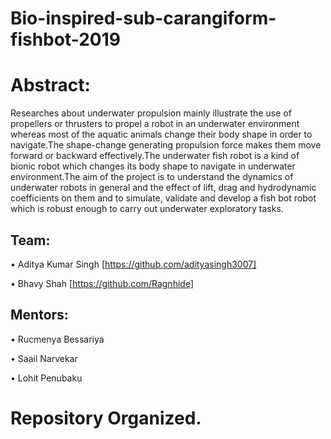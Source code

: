 # Bio-inspired-sub-carangiform-fishbot-2019

# Abstract:

Researches about underwater propulsion mainly illustrate the use of propellers or thrusters to propel a robot in an underwater environment whereas most of the aquatic animals change their body shape in order to navigate.The shape-change generating propulsion force makes them move forward or backward effectively.The underwater fish robot is a kind of bionic robot which changes its body shape to navigate in underwater environment.The aim of the project is to understand the dynamics of underwater robots in general and the effect of lift, drag and hydrodynamic coefficients on them and to simulate, validate and develop a fish bot robot which is robust enough to carry out underwater exploratory tasks.

## Team:

  • Aditya Kumar Singh [https://github.com/adityasingh3007]

  • Bhavy Shah [https://github.com/Ragnhide]

## Mentors:

  • Rucmenya Bessariya 

  • Saail Narvekar 

  • Lohit Penubaku 



# Repository Organized.
